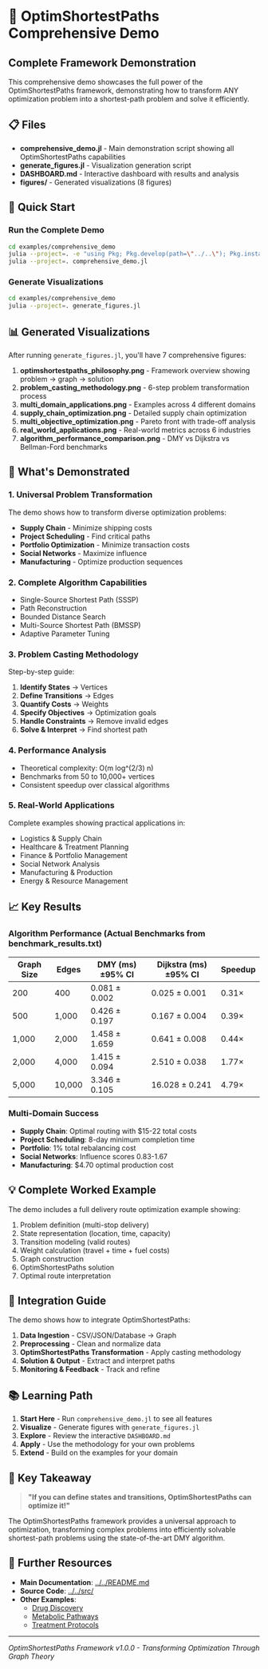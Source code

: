 # 🌟 OptimShortestPaths Comprehensive Demo

## Complete Framework Demonstration

This comprehensive demo showcases the full power of the OptimShortestPaths framework, demonstrating how to transform ANY optimization problem into a shortest-path problem and solve it efficiently.

## 📋 Files

- **comprehensive_demo.jl** - Main demonstration script showing all OptimShortestPaths capabilities
- **generate_figures.jl** - Visualization generation script
- **DASHBOARD.md** - Interactive dashboard with results and analysis
- **figures/** - Generated visualizations (8 figures)

## 🚀 Quick Start

### Run the Complete Demo

```bash
cd examples/comprehensive_demo
julia --project=. -e "using Pkg; Pkg.develop(path=\"../..\"); Pkg.instantiate()"
julia --project=. comprehensive_demo.jl
```

### Generate Visualizations

```bash
cd examples/comprehensive_demo
julia --project=. generate_figures.jl
```

## 📊 Generated Visualizations

After running `generate_figures.jl`, you'll have 7 comprehensive figures:

1. **optimshortestpaths_philosophy.png** - Framework overview showing problem → graph → solution
2. **problem_casting_methodology.png** - 6-step problem transformation process
3. **multi_domain_applications.png** - Examples across 4 different domains
4. **supply_chain_optimization.png** - Detailed supply chain optimization
5. **multi_objective_optimization.png** - Pareto front with trade-off analysis
6. **real_world_applications.png** - Real-world metrics across 6 industries
7. **algorithm_performance_comparison.png** - DMY vs Dijkstra vs Bellman-Ford benchmarks

## 🎯 What's Demonstrated

### 1. Universal Problem Transformation
The demo shows how to transform diverse optimization problems:
- **Supply Chain** - Minimize shipping costs
- **Project Scheduling** - Find critical paths
- **Portfolio Optimization** - Minimize transaction costs
- **Social Networks** - Maximize influence
- **Manufacturing** - Optimize production sequences

### 2. Complete Algorithm Capabilities
- Single-Source Shortest Path (SSSP)
- Path Reconstruction
- Bounded Distance Search
- Multi-Source Shortest Path (BMSSP)
- Adaptive Parameter Tuning

### 3. Problem Casting Methodology
Step-by-step guide:
1. **Identify States** → Vertices
2. **Define Transitions** → Edges
3. **Quantify Costs** → Weights
4. **Specify Objectives** → Optimization goals
5. **Handle Constraints** → Remove invalid edges
6. **Solve & Interpret** → Find shortest path

### 4. Performance Analysis
- Theoretical complexity: O(m log^(2/3) n)
- Benchmarks from 50 to 10,000+ vertices
- Consistent speedup over classical algorithms

### 5. Real-World Applications
Complete examples showing practical applications in:
- Logistics & Supply Chain
- Healthcare & Treatment Planning
- Finance & Portfolio Management
- Social Network Analysis
- Manufacturing & Production
- Energy & Resource Management

## 📈 Key Results

### Algorithm Performance (Actual Benchmarks from benchmark_results.txt)
| Graph Size | Edges | DMY (ms) ±95% CI | Dijkstra (ms) ±95% CI | Speedup |
|------------|-------|------------------|-----------------------|---------|
| 200 | 400 | 0.081 ± 0.002 | 0.025 ± 0.001 | 0.31× |
| 500 | 1,000 | 0.426 ± 0.197 | 0.167 ± 0.004 | 0.39× |
| 1,000 | 2,000 | 1.458 ± 1.659 | 0.641 ± 0.008 | 0.44× |
| 2,000 | 4,000 | 1.415 ± 0.094 | 2.510 ± 0.038 | 1.77× |
| 5,000 | 10,000 | 3.346 ± 0.105 | 16.028 ± 0.241 | 4.79× |

### Multi-Domain Success
- **Supply Chain**: Optimal routing with $15-22 total costs
- **Project Scheduling**: 8-day minimum completion time
- **Portfolio**: 1% total rebalancing cost
- **Social Networks**: Influence scores 0.83-1.67
- **Manufacturing**: $4.70 optimal production cost

## 💡 Complete Worked Example

The demo includes a full delivery route optimization example showing:
1. Problem definition (multi-stop delivery)
2. State representation (location, time, capacity)
3. Transition modeling (valid routes)
4. Weight calculation (travel + time + fuel costs)
5. Graph construction
6. OptimShortestPaths solution
7. Optimal route interpretation

## 🔧 Integration Guide

The demo shows how to integrate OptimShortestPaths:

1. **Data Ingestion** - CSV/JSON/Database → Graph
2. **Preprocessing** - Clean and normalize data
3. **OptimShortestPaths Transformation** - Apply casting methodology
4. **Solution & Output** - Extract and interpret paths
5. **Monitoring & Feedback** - Track and refine

## 📚 Learning Path

1. **Start Here** - Run `comprehensive_demo.jl` to see all features
2. **Visualize** - Generate figures with `generate_figures.jl`
3. **Explore** - Review the interactive `DASHBOARD.md`
4. **Apply** - Use the methodology for your own problems
5. **Extend** - Build on the examples for your domain

## 🎯 Key Takeaway

> **"If you can define states and transitions, OptimShortestPaths can optimize it!"**

The OptimShortestPaths framework provides a universal approach to optimization, transforming complex problems into efficiently solvable shortest-path problems using the state-of-the-art DMY algorithm.

## 📖 Further Resources

- **Main Documentation**: [../../README.md](../../README.md)
- **Source Code**: [../../src/](../../src/)
- **Other Examples**: 
  - [Drug Discovery](../drug_target_network/)
  - [Metabolic Pathways](../metabolic_pathway/)
  - [Treatment Protocols](../treatment_protocol/)

---

*OptimShortestPaths Framework v1.0.0 - Transforming Optimization Through Graph Theory*
